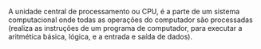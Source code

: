 A unidade central de processamento ou CPU, é a parte de um sistema computacional onde todas as operações do computador são processadas (realiza as instruções de um programa de computador, para executar a aritmética básica, lógica, e a entrada e saída de dados).

